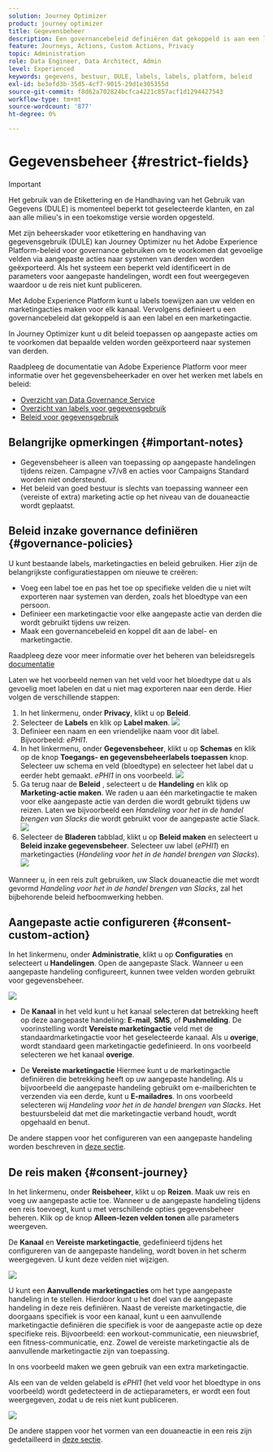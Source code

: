 ```yaml
---
solution: Journey Optimizer
product: journey optimizer
title: Gegevensbeheer
description: Een governancebeleid definiëren dat gekoppeld is aan een label en een marketingactie
feature: Journeys, Actions, Custom Actions, Privacy
topic: Administration
role: Data Engineer, Data Architect, Admin
level: Experienced
keywords: gegevens, bestuur, DULE, labels, labels, platform, beleid
exl-id: be3efd3b-35d5-4cf7-9015-29d1e305355d
source-git-commit: f8d62a702824bcfca4221c857acf1d1294427543
workflow-type: tm+mt
source-wordcount: '877'
ht-degree: 0%

---
```


# Gegevensbeheer {#restrict-fields}


>[!IMPORTANT]
>
>Het gebruik van de Etikettering en de Handhaving van het Gebruik van Gegevens (DULE) is momenteel beperkt tot geselecteerde klanten, en zal aan alle milieu&#39;s in een toekomstige versie worden opgesteld.

Met zijn beheerskader voor etikettering en handhaving van gegevensgebruik (DULE) kan Journey Optimizer nu het Adobe Experience Platform-beleid voor governance gebruiken om te voorkomen dat gevoelige velden via aangepaste acties naar systemen van derden worden geëxporteerd. Als het systeem een beperkt veld identificeert in de parameters voor aangepaste handelingen, wordt een fout weergegeven waardoor u de reis niet kunt publiceren.

Met Adobe Experience Platform kunt u labels toewijzen aan uw velden en marketingacties maken voor elk kanaal. Vervolgens definieert u een governancebeleid dat gekoppeld is aan een label en een marketingactie.

In Journey Optimizer kunt u dit beleid toepassen op aangepaste acties om te voorkomen dat bepaalde velden worden geëxporteerd naar systemen van derden.

Raadpleeg de documentatie van Adobe Experience Platform voor meer informatie over het gegevensbeheerkader en over het werken met labels en beleid:

* [Overzicht van Data Governance Service](https://experienceleague.adobe.com/docs/experience-platform/data-governance/home.html)
* [Overzicht van labels voor gegevensgebruik](https://experienceleague.adobe.com/docs/experience-platform/data-governance/labels/overview.html)
* [Beleid voor gegevensgebruik](https://experienceleague.adobe.com/docs/experience-platform/data-governance/policies/overview.html)

## Belangrijke opmerkingen {#important-notes}

* Gegevensbeheer is alleen van toepassing op aangepaste handelingen tijdens reizen. Campagne v7/v8 en acties voor Campaigns Standard worden niet ondersteund.
* Het beleid van goed bestuur is slechts van toepassing wanneer een (vereiste of extra) marketing actie op het niveau van de douaneactie wordt geplaatst.

## Beleid inzake governance definiëren {#governance-policies}

U kunt bestaande labels, marketingacties en beleid gebruiken. Hier zijn de belangrijkste configuratiestappen om nieuwe te creëren:

* Voeg een label toe en pas het toe op specifieke velden die u niet wilt exporteren naar systemen van derden, zoals het bloedtype van een persoon.
* Definieer een marketingactie voor elke aangepaste actie van derden die wordt gebruikt tijdens uw reizen.
* Maak een governancebeleid en koppel dit aan de label- en marketingactie.

Raadpleeg deze voor meer informatie over het beheren van beleidsregels [documentatie](https://experienceleague.adobe.com/docs/experience-platform/data-governance/policies/user-guide.html#consent-policy)

Laten we het voorbeeld nemen van het veld voor het bloedtype dat u als gevoelig moet labelen en dat u niet mag exporteren naar een derde. Hier volgen de verschillende stappen:

1. In het linkermenu, onder **Privacy**, klikt u op **Beleid**.
1. Selecteer de **Labels** en klik op **Label maken**.
   ![](assets/action-privacy1.png)
1. Definieer een naam en een vriendelijke naam voor dit label. Bijvoorbeeld: _ePHI1_.
1. In het linkermenu, onder **Gegevensbeheer**, klikt u op **Schemas** en klik op de knop **Toegangs- en gegevensbeheerlabels toepassen** knop. Selecteer uw schema en veld (bloedtype) en selecteer het label dat u eerder hebt gemaakt. _ePHI1_ in ons voorbeeld.
   ![](assets/action-privacy3.png)
1. Ga terug naar de **Beleid** , selecteert u de **Handeling** en klik op **Marketing-actie maken**. We raden u aan één marketingactie te maken voor elke aangepaste actie van derden die wordt gebruikt tijdens uw reizen. Laten we bijvoorbeeld een _Handeling voor het in de handel brengen van Slacks_ die wordt gebruikt voor de aangepaste actie Slack.
   ![](assets/action-privacy4.png)
1. Selecteer de **Bladeren** tabblad, klikt u op **Beleid maken** en selecteert u **Beleid inzake gegevensbeheer**. Selecteer uw label (_ePHI1_) en marketingacties (_Handeling voor het in de handel brengen van Slacks_).
   ![](assets/action-privacy5.png)

Wanneer u, in een reis zult gebruiken, uw Slack douaneactie die met wordt gevormd _Handeling voor het in de handel brengen van Slacks_, zal het bijbehorende beleid hefboomwerking hebben.

## Aangepaste actie configureren {#consent-custom-action}

In het linkermenu, onder **Administratie**, klikt u op **Configuraties** en selecteert u **Handelingen**. Open de aangepaste Slack. Wanneer u een aangepaste handeling configureert, kunnen twee velden worden gebruikt voor gegevensbeheer.

![](assets/action-privacy6.png)

* De **Kanaal** in het veld kunt u het kanaal selecteren dat betrekking heeft op deze aangepaste handeling: **E-mail**, **SMS**, of **Pushmelding**. De voorinstelling wordt **Vereiste marketingactie** veld met de standaardmarketingactie voor het geselecteerde kanaal. Als u **overige**, wordt standaard geen marketingactie gedefinieerd. In ons voorbeeld selecteren we het kanaal **overige**.

* De **Vereiste marketingactie** Hiermee kunt u de marketingactie definiëren die betrekking heeft op uw aangepaste handeling. Als u bijvoorbeeld die aangepaste handeling gebruikt om e-mailberichten te verzenden via een derde, kunt u **E-mailadres**. In ons voorbeeld selecteren wij _Handeling voor het in de handel brengen van Slacks_. Het bestuursbeleid dat met die marketingactie verband houdt, wordt opgehaald en benut.

De andere stappen voor het configureren van een aangepaste handeling worden beschreven in [deze sectie](../action/about-custom-action-configuration.md#consent-management).

## De reis maken {#consent-journey}

In het linkermenu, onder **Reisbeheer**, klikt u op **Reizen**. Maak uw reis en voeg uw aangepaste actie toe.  Wanneer u de aangepaste handeling tijdens een reis toevoegt, kunt u met verschillende opties gegevensbeheer beheren. Klik op de knop **Alleen-lezen velden tonen** alle parameters weergeven.

De **Kanaal** en **Vereiste marketingactie**, gedefinieerd tijdens het configureren van de aangepaste handeling, wordt boven in het scherm weergegeven. U kunt deze velden niet wijzigen.

![](assets/action-privacy7.png)

U kunt een **Aanvullende marketingacties** om het type aangepaste handeling in te stellen. Hierdoor kunt u het doel van de aangepaste handeling in deze reis definiëren. Naast de vereiste marketingactie, die doorgaans specifiek is voor een kanaal, kunt u een aanvullende marketingactie definiëren die specifiek is voor de aangepaste actie op deze specifieke reis. Bijvoorbeeld: een workout-communicatie, een nieuwsbrief, een fitness-communicatie, enz. Zowel de vereiste marketingactie als de aanvullende marketingactie zijn van toepassing.

In ons voorbeeld maken we geen gebruik van een extra marketingactie.

Als een van de velden gelabeld is _ePHI1_ (het veld voor het bloedtype in ons voorbeeld) wordt gedetecteerd in de actieparameters, er wordt een fout weergegeven, zodat u de reis niet kunt publiceren.

![](assets/action-privacy8.png)

De andere stappen voor het vormen van een douaneactie in een reis zijn gedetailleerd in [deze sectie](../building-journeys/using-custom-actions.md).
